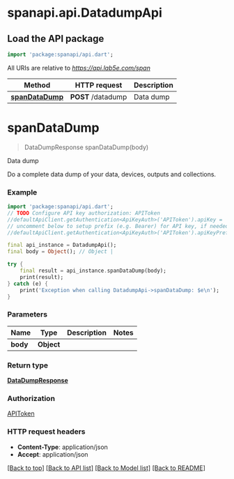 # spanapi.api.DatadumpApi

## Load the API package
```dart
import 'package:spanapi/api.dart';
```

All URIs are relative to *https://api.lab5e.com/span*

Method | HTTP request | Description
------------- | ------------- | -------------
[**spanDataDump**](DatadumpApi.md#spandatadump) | **POST** /datadump | Data dump


# **spanDataDump**
> DataDumpResponse spanDataDump(body)

Data dump

Do a complete data dump of your data, devices, outputs and collections.

### Example 
```dart
import 'package:spanapi/api.dart';
// TODO Configure API key authorization: APIToken
//defaultApiClient.getAuthentication<ApiKeyAuth>('APIToken').apiKey = 'YOUR_API_KEY';
// uncomment below to setup prefix (e.g. Bearer) for API key, if needed
//defaultApiClient.getAuthentication<ApiKeyAuth>('APIToken').apiKeyPrefix = 'Bearer';

final api_instance = DatadumpApi();
final body = Object(); // Object | 

try { 
    final result = api_instance.spanDataDump(body);
    print(result);
} catch (e) {
    print('Exception when calling DatadumpApi->spanDataDump: $e\n');
}
```

### Parameters

Name | Type | Description  | Notes
------------- | ------------- | ------------- | -------------
 **body** | **Object**|  | 

### Return type

[**DataDumpResponse**](DataDumpResponse.md)

### Authorization

[APIToken](../README.md#APIToken)

### HTTP request headers

 - **Content-Type**: application/json
 - **Accept**: application/json

[[Back to top]](#) [[Back to API list]](../README.md#documentation-for-api-endpoints) [[Back to Model list]](../README.md#documentation-for-models) [[Back to README]](../README.md)

